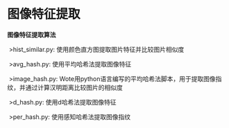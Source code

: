 # 图像特征提取

**图像特征提取算法**

  >hist_similar.py: 使用颜色直方图提取图片特征并比较图片相似度
  
  >avg_hash.py: 使用平均哈希法提取图像特征
  
  >image_hash.py: Wote用python语言编写的平均哈希法脚本，用于提取图像指纹，并通过计算汉明距离比较图片的相似度
  
  >d_hash.py: 使用d哈希法提取图像特征
  
  >per_hash.py: 使用感知哈希法提取图像指纹
